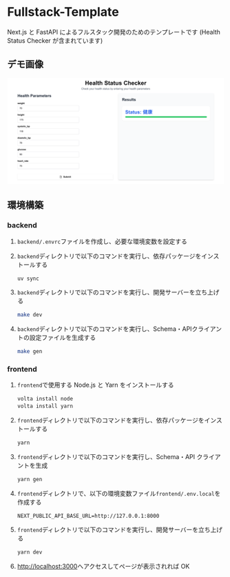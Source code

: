 # Fullstack-Template

Next.js と FastAPI によるフルスタック開発のためのテンプレートです (Health Status Checker が含まれています)

## デモ画像

![demo](/assets/health_status_checker.png)

## 環境構築

### backend

1. `backend/.envrc`ファイルを作成し、必要な環境変数を設定する

2. `backend`ディレクトリで以下のコマンドを実行し、依存パッケージをインストールする

   ```bash
   uv sync
   ```

3. `backend`ディレクトリで以下のコマンドを実行し、開発サーバーを立ち上げる
   ```bash
   make dev
   ```

4. `backend`ディレクトリで以下のコマンドを実行し、Schema・APIクライアントの設定ファイルを生成する

   ```bash
   make gen
   ```

### frontend

1. `frontend`で使用する Node.js と Yarn をインストールする

   ```bash
   volta install node
   volta install yarn
   ```

2. `frontend`ディレクトリで以下のコマンドを実行し、依存パッケージをインストールする

   ```bash
   yarn
   ```

3. `frontend`ディレクトリで以下のコマンドを実行し、Schema・API クライアントを生成

   ```bash
   yarn gen
   ```

4. `frontend`ディレクトリで、以下の環境変数ファイル`frontend/.env.local`を作成する

   ```
   NEXT_PUBLIC_API_BASE_URL=http://127.0.0.1:8000
   ```

5. `frontend`ディレクトリで以下のコマンドを実行し、開発サーバーを立ち上げる

   ```bash
   yarn dev
   ```

6. [http://localhost:3000](http://localhost:3000)へアクセスしてページが表示されれば OK
